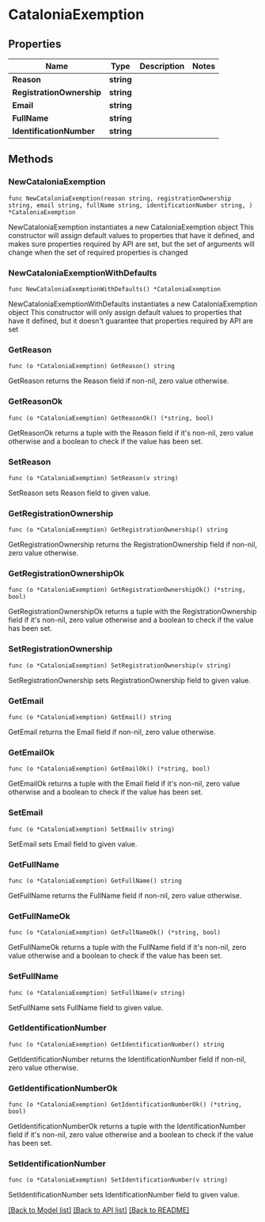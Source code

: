 # CataloniaExemption

## Properties

Name | Type | Description | Notes
------------ | ------------- | ------------- | -------------
**Reason** | **string** |  | 
**RegistrationOwnership** | **string** |  | 
**Email** | **string** |  | 
**FullName** | **string** |  | 
**IdentificationNumber** | **string** |  | 

## Methods

### NewCataloniaExemption

`func NewCataloniaExemption(reason string, registrationOwnership string, email string, fullName string, identificationNumber string, ) *CataloniaExemption`

NewCataloniaExemption instantiates a new CataloniaExemption object
This constructor will assign default values to properties that have it defined,
and makes sure properties required by API are set, but the set of arguments
will change when the set of required properties is changed

### NewCataloniaExemptionWithDefaults

`func NewCataloniaExemptionWithDefaults() *CataloniaExemption`

NewCataloniaExemptionWithDefaults instantiates a new CataloniaExemption object
This constructor will only assign default values to properties that have it defined,
but it doesn't guarantee that properties required by API are set

### GetReason

`func (o *CataloniaExemption) GetReason() string`

GetReason returns the Reason field if non-nil, zero value otherwise.

### GetReasonOk

`func (o *CataloniaExemption) GetReasonOk() (*string, bool)`

GetReasonOk returns a tuple with the Reason field if it's non-nil, zero value otherwise
and a boolean to check if the value has been set.

### SetReason

`func (o *CataloniaExemption) SetReason(v string)`

SetReason sets Reason field to given value.


### GetRegistrationOwnership

`func (o *CataloniaExemption) GetRegistrationOwnership() string`

GetRegistrationOwnership returns the RegistrationOwnership field if non-nil, zero value otherwise.

### GetRegistrationOwnershipOk

`func (o *CataloniaExemption) GetRegistrationOwnershipOk() (*string, bool)`

GetRegistrationOwnershipOk returns a tuple with the RegistrationOwnership field if it's non-nil, zero value otherwise
and a boolean to check if the value has been set.

### SetRegistrationOwnership

`func (o *CataloniaExemption) SetRegistrationOwnership(v string)`

SetRegistrationOwnership sets RegistrationOwnership field to given value.


### GetEmail

`func (o *CataloniaExemption) GetEmail() string`

GetEmail returns the Email field if non-nil, zero value otherwise.

### GetEmailOk

`func (o *CataloniaExemption) GetEmailOk() (*string, bool)`

GetEmailOk returns a tuple with the Email field if it's non-nil, zero value otherwise
and a boolean to check if the value has been set.

### SetEmail

`func (o *CataloniaExemption) SetEmail(v string)`

SetEmail sets Email field to given value.


### GetFullName

`func (o *CataloniaExemption) GetFullName() string`

GetFullName returns the FullName field if non-nil, zero value otherwise.

### GetFullNameOk

`func (o *CataloniaExemption) GetFullNameOk() (*string, bool)`

GetFullNameOk returns a tuple with the FullName field if it's non-nil, zero value otherwise
and a boolean to check if the value has been set.

### SetFullName

`func (o *CataloniaExemption) SetFullName(v string)`

SetFullName sets FullName field to given value.


### GetIdentificationNumber

`func (o *CataloniaExemption) GetIdentificationNumber() string`

GetIdentificationNumber returns the IdentificationNumber field if non-nil, zero value otherwise.

### GetIdentificationNumberOk

`func (o *CataloniaExemption) GetIdentificationNumberOk() (*string, bool)`

GetIdentificationNumberOk returns a tuple with the IdentificationNumber field if it's non-nil, zero value otherwise
and a boolean to check if the value has been set.

### SetIdentificationNumber

`func (o *CataloniaExemption) SetIdentificationNumber(v string)`

SetIdentificationNumber sets IdentificationNumber field to given value.



[[Back to Model list]](../README.md#documentation-for-models) [[Back to API list]](../README.md#documentation-for-api-endpoints) [[Back to README]](../README.md)


